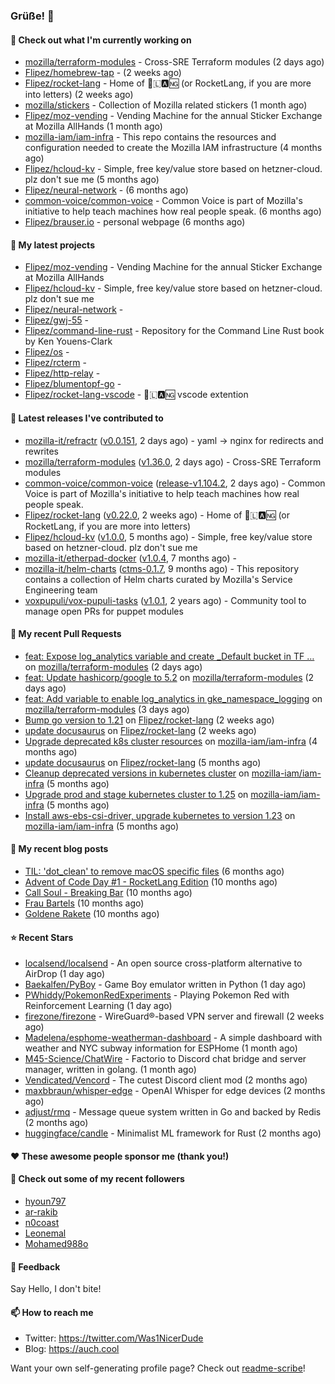 ### Grüße! 👋

#### 👷 Check out what I'm currently working on

- [mozilla/terraform-modules](https://github.com/mozilla/terraform-modules) - Cross-SRE Terraform modules (2 days ago)
- [Flipez/homebrew-tap](https://github.com/Flipez/homebrew-tap) -  (2 weeks ago)
- [Flipez/rocket-lang](https://github.com/Flipez/rocket-lang) - Home of 🚀🇱🅰🆖 (or RocketLang, if you are more into letters) (2 weeks ago)
- [mozilla/stickers](https://github.com/mozilla/stickers) - Collection of Mozilla related stickers (1 month ago)
- [Flipez/moz-vending](https://github.com/Flipez/moz-vending) - Vending Machine for the annual Sticker Exchange at Mozilla AllHands (1 month ago)
- [mozilla-iam/iam-infra](https://github.com/mozilla-iam/iam-infra) - This repo contains the resources and configuration needed to create the Mozilla IAM infrastructure (4 months ago)
- [Flipez/hcloud-kv](https://github.com/Flipez/hcloud-kv) - Simple, free key/value store based on hetzner-cloud. plz don&#39;t sue me (5 months ago)
- [Flipez/neural-network](https://github.com/Flipez/neural-network) -  (6 months ago)
- [common-voice/common-voice](https://github.com/common-voice/common-voice) - Common Voice is part of Mozilla&#39;s initiative to help teach machines how real people speak. (6 months ago)
- [Flipez/brauser.io](https://github.com/Flipez/brauser.io) - personal webpage (6 months ago)

#### 🌱 My latest projects

- [Flipez/moz-vending](https://github.com/Flipez/moz-vending) - Vending Machine for the annual Sticker Exchange at Mozilla AllHands
- [Flipez/hcloud-kv](https://github.com/Flipez/hcloud-kv) - Simple, free key/value store based on hetzner-cloud. plz don&#39;t sue me
- [Flipez/neural-network](https://github.com/Flipez/neural-network) - 
- [Flipez/gwj-55](https://github.com/Flipez/gwj-55) - 
- [Flipez/command-line-rust](https://github.com/Flipez/command-line-rust) - Repository for the Command Line Rust book by Ken Youens-Clark
- [Flipez/os](https://github.com/Flipez/os) - 
- [Flipez/rcterm](https://github.com/Flipez/rcterm) - 
- [Flipez/http-relay](https://github.com/Flipez/http-relay) - 
- [Flipez/blumentopf-go](https://github.com/Flipez/blumentopf-go) - 
- [Flipez/rocket-lang-vscode](https://github.com/Flipez/rocket-lang-vscode) - 🚀🇱🅰🆖 vscode extention


#### 🔭 Latest releases I've contributed to

- [mozilla-it/refractr](https://github.com/mozilla-it/refractr) ([v0.0.151](https://github.com/mozilla-it/refractr/releases/tag/v0.0.151), 2 days ago) - yaml -&gt; nginx for redirects and rewrites
- [mozilla/terraform-modules](https://github.com/mozilla/terraform-modules) ([v1.36.0](https://github.com/mozilla/terraform-modules/releases/tag/v1.36.0), 2 days ago) - Cross-SRE Terraform modules
- [common-voice/common-voice](https://github.com/common-voice/common-voice) ([release-v1.104.2](https://github.com/common-voice/common-voice/releases/tag/release-v1.104.2), 2 days ago) - Common Voice is part of Mozilla&#39;s initiative to help teach machines how real people speak.
- [Flipez/rocket-lang](https://github.com/Flipez/rocket-lang) ([v0.22.0](https://github.com/Flipez/rocket-lang/releases/tag/v0.22.0), 2 weeks ago) - Home of 🚀🇱🅰🆖 (or RocketLang, if you are more into letters)
- [Flipez/hcloud-kv](https://github.com/Flipez/hcloud-kv) ([v1.0.0](https://github.com/Flipez/hcloud-kv/releases/tag/v1.0.0), 5 months ago) - Simple, free key/value store based on hetzner-cloud. plz don&#39;t sue me
- [mozilla-it/etherpad-docker](https://github.com/mozilla-it/etherpad-docker) ([v1.0.4](https://github.com/mozilla-it/etherpad-docker/releases/tag/v1.0.4), 7 months ago) - 
- [mozilla-it/helm-charts](https://github.com/mozilla-it/helm-charts) ([ctms-0.1.7](https://github.com/mozilla-it/helm-charts/releases/tag/ctms-0.1.7), 9 months ago) - This repository contains a collection of Helm charts curated by Mozilla&#39;s Service Engineering team
- [voxpupuli/vox-pupuli-tasks](https://github.com/voxpupuli/vox-pupuli-tasks) ([v1.0.1](https://github.com/voxpupuli/vox-pupuli-tasks/releases/tag/v1.0.1), 2 years ago) - Community tool to manage open PRs for puppet modules

#### 🔨 My recent Pull Requests

- [feat: Expose log_analytics variable and create _Default bucket in TF …](https://github.com/mozilla/terraform-modules/pull/138) on [mozilla/terraform-modules](https://github.com/mozilla/terraform-modules) (2 days ago)
- [feat: Update hashicorp/google to 5.2](https://github.com/mozilla/terraform-modules/pull/137) on [mozilla/terraform-modules](https://github.com/mozilla/terraform-modules) (2 days ago)
- [feat: Add variable to enable log_analytics in gke_namespace_logging](https://github.com/mozilla/terraform-modules/pull/136) on [mozilla/terraform-modules](https://github.com/mozilla/terraform-modules) (3 days ago)
- [Bump go version to 1.21](https://github.com/Flipez/rocket-lang/pull/195) on [Flipez/rocket-lang](https://github.com/Flipez/rocket-lang) (2 weeks ago)
- [update docusaurus](https://github.com/Flipez/rocket-lang/pull/192) on [Flipez/rocket-lang](https://github.com/Flipez/rocket-lang) (2 weeks ago)
- [Upgrade deprecated k8s cluster resources](https://github.com/mozilla-iam/iam-infra/pull/317) on [mozilla-iam/iam-infra](https://github.com/mozilla-iam/iam-infra) (4 months ago)
- [update docusaurus](https://github.com/Flipez/rocket-lang/pull/187) on [Flipez/rocket-lang](https://github.com/Flipez/rocket-lang) (5 months ago)
- [Cleanup deprecated versions in kubernetes cluster](https://github.com/mozilla-iam/iam-infra/pull/316) on [mozilla-iam/iam-infra](https://github.com/mozilla-iam/iam-infra) (5 months ago)
- [Upgrade prod and stage kubernetes cluster to 1.25](https://github.com/mozilla-iam/iam-infra/pull/315) on [mozilla-iam/iam-infra](https://github.com/mozilla-iam/iam-infra) (5 months ago)
- [Install aws-ebs-csi-driver, upgrade kubernetes to version 1.23](https://github.com/mozilla-iam/iam-infra/pull/314) on [mozilla-iam/iam-infra](https://github.com/mozilla-iam/iam-infra) (5 months ago)

#### 📜 My recent blog posts

- [TIL: &#39;dot_clean&#39; to remove macOS specific files](https://auch.cool/posts/2023/til-dot-clean/) (6 months ago)
- [Advent of Code Day #1 - RocketLang Edition](https://auch.cool/posts/2022/aoc-day-1/) (10 months ago)
- [Call Soul - Breaking Bar](https://auch.cool/munich/call-soul/) (10 months ago)
- [Frau Bartels](https://auch.cool/munich/frau-bartels/) (10 months ago)
- [Goldene Rakete](https://auch.cool/munich/goldene-rakete/) (10 months ago)

#### ⭐ Recent Stars

- [localsend/localsend](https://github.com/localsend/localsend) - An open source cross-platform alternative to AirDrop (1 day ago)
- [Baekalfen/PyBoy](https://github.com/Baekalfen/PyBoy) - Game Boy emulator written in Python (1 day ago)
- [PWhiddy/PokemonRedExperiments](https://github.com/PWhiddy/PokemonRedExperiments) - Playing Pokemon Red with Reinforcement Learning (1 day ago)
- [firezone/firezone](https://github.com/firezone/firezone) - WireGuard®-based VPN server and firewall (2 weeks ago)
- [Madelena/esphome-weatherman-dashboard](https://github.com/Madelena/esphome-weatherman-dashboard) - A simple dashboard with weather and NYC subway information for ESPHome (1 month ago)
- [M45-Science/ChatWire](https://github.com/M45-Science/ChatWire) - Factorio to Discord chat bridge and server manager, written in golang. (1 month ago)
- [Vendicated/Vencord](https://github.com/Vendicated/Vencord) - The cutest Discord client mod (2 months ago)
- [maxbbraun/whisper-edge](https://github.com/maxbbraun/whisper-edge) - OpenAI Whisper for edge devices (2 months ago)
- [adjust/rmq](https://github.com/adjust/rmq) - Message queue system written in Go and backed by Redis (2 months ago)
- [huggingface/candle](https://github.com/huggingface/candle) - Minimalist ML framework for Rust (2 months ago)

#### ❤️ These awesome people sponsor me (thank you!)


#### 👯 Check out some of my recent followers

- [hyoun797](https://github.com/hyoun797)
- [ar-rakib](https://github.com/ar-rakib)
- [n0coast](https://github.com/n0coast)
- [Leonemal](https://github.com/Leonemal)
- [Mohamed988o](https://github.com/Mohamed988o)

#### 💬 Feedback

Say Hello, I don't bite!

#### 📫 How to reach me

- Twitter: https://twitter.com/Was1NicerDude
- Blog: https://auch.cool

Want your own self-generating profile page? Check out [readme-scribe](https://github.com/muesli/readme-scribe)!

